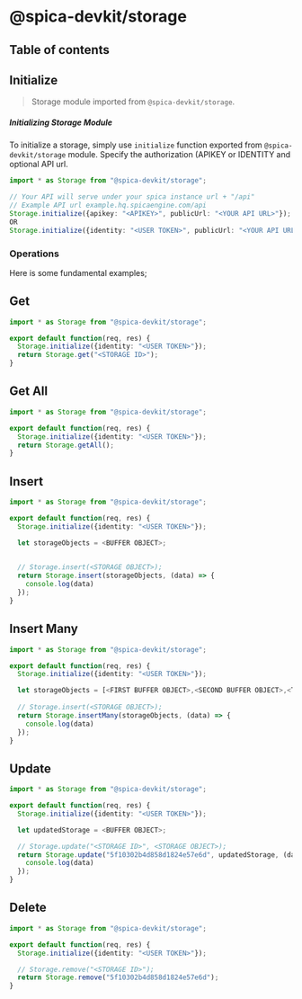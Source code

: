 # @spica-devkit/storage

## Table of contents

## Initialize

> Storage module imported from `@spica-devkit/storage`.

##### Initializing Storage Module

To initialize a storage, simply use `initialize` function exported from `@spica-devkit/storage` module. Specify the authorization (APIKEY or IDENTITY and optional API url. 

```typescript
import * as Storage from "@spica-devkit/storage";

// Your API will serve under your spica instance url + "/api"
// Example API url example.hq.spicaengine.com/api
Storage.initialize({apikey: "<APIKEY>", publicUrl: "<YOUR API URL>"}); 
OR
Storage.initialize({identity: "<USER TOKEN>", publicUrl: "<YOUR API URL>"}); 
```

### Operations

Here is some fundamental examples;

## Get

```typescript
import * as Storage from "@spica-devkit/storage";

export default function(req, res) {
  Storage.initialize({identity: "<USER TOKEN>"});
  return Storage.get("<STORAGE ID>");
}
```

## Get All

```typescript
import * as Storage from "@spica-devkit/storage";

export default function(req, res) {
  Storage.initialize({identity: "<USER TOKEN>"});
  return Storage.getAll();
}
```

## Insert

```typescript
import * as Storage from "@spica-devkit/storage";

export default function(req, res) {
  Storage.initialize({identity: "<USER TOKEN>"});

  let storageObjects = <BUFFER OBJECT>;

  
  // Storage.insert(<STORAGE OBJECT>);
  return Storage.insert(storageObjects, (data) => {
    console.log(data)
  });
}
```

## Insert Many

```typescript
import * as Storage from "@spica-devkit/storage";

export default function(req, res) {
  Storage.initialize({identity: "<USER TOKEN>"});

  let storageObjects = [<FIRST BUFFER OBJECT>,<SECOND BUFFER OBJECT>,<THIRD BUFFER OBJECT>];
  
  // Storage.insert(<STORAGE OBJECT>);
  return Storage.insertMany(storageObjects, (data) => {
    console.log(data)
  });
}
```

## Update

```typescript
import * as Storage from "@spica-devkit/storage";

export default function(req, res) {
  Storage.initialize({identity: "<USER TOKEN>"});

  let updatedStorage = <BUFFER OBJECT>;

  // Storage.update("<STORAGE ID>", <STORAGE OBJECT>);
  return Storage.update("5f10302b4d858d1824e57e6d", updatedStorage, (data) => {
    console.log(data)
  });
}
```

## Delete

```typescript
import * as Storage from "@spica-devkit/storage";

export default function(req, res) {
  Storage.initialize({identity: "<USER TOKEN>"});

  // Storage.remove("<STORAGE ID>");
  return Storage.remove("5f10302b4d858d1824e57e6d");
}
```